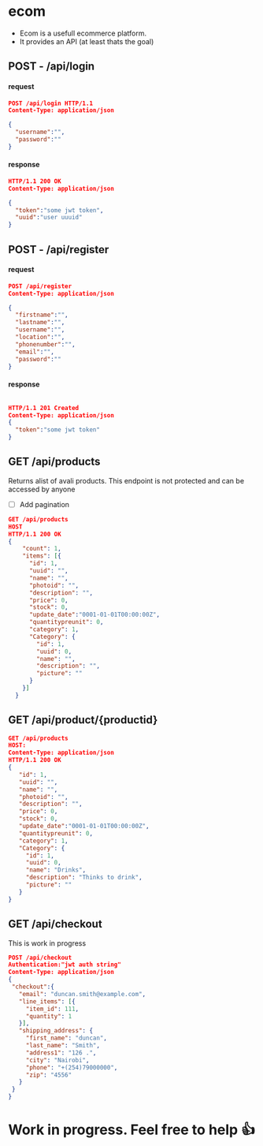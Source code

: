 # ecom

* <bold>Ecom</bold> is a usefull ecommerce platform.
* It provides an API (at least thats the  goal)

## POST - /api/login
#### request  
```json
POST /api/login HTTP/1.1
Content-Type: application/json

{
  "username":"",
  "password":""
}
 ```
 #### response
 ```json
 HTTP/1.1 200 OK
 Content-Type: application/json

 {
   "token":"some jwt token",
   "uuid":"user uuuid"
 }
 ```  

 ## POST - /api/register
#### request
```json
POST /api/register
Content-Type: application/json

{
  "firstname":"",
  "lastname":"",
  "username":"",
  "location":"",
  "phonenumber":"",
  "email":"",
  "password":""
}

```
 #### response
 ```json

 HTTP/1.1 201 Created
 Content-Type: application/json
 {
   "token":"some jwt token"
 }
 ```

 ## GET /api/products
 Returns alist of avali products.
 This endpoint is not protected and can be accessed by anyone
 - [ ] Add pagination

 ```json
GET /api/products
HOST
HTTP/1.1 200 OK
{
     "count": 1,  
     "items": [{
       "id": 1,
       "uuid": "",
       "name": "",
       "photoid": "",
       "description": "",
       "price": 0,
       "stock": 0,
       "update_date":"0001-01-01T00:00:00Z",
       "quantitypreunit": 0,
       "category": 1,
       "Category": {
         "id": 1,
         "uuid": 0,
         "name": "",
         "description": "",
         "picture": ""
       }
     }]
   }
 ```

 ## GET /api/product/{productid}

 ```json
 GET /api/products
 HOST:
 Content-Type: application/json
 HTTP/1.1 200 OK
 {
    "id": 1,
    "uuid": "",
    "name": "",
    "photoid": "",
    "description": "",
    "price": 0,
    "stock": 0,
    "update_date":"0001-01-01T00:00:00Z",
    "quantitypreunit": 0,
    "category": 1,
    "Category": {
      "id": 1,
      "uuid": 0,
      "name": "Drinks",
      "description": "Thinks to drink",
      "picture": ""
    }
 }

 ```

 ## GET /api/checkout
 This is work in progress
 ```json
 POST /api/checkout
 Authentication:"jwt auth string"
 Content-Type: application/json
 {
  "checkout":{
    "email": "duncan.smith@example.com",
    "line_items": [{
      "item_id": 111,
      "quantity": 1
    }],
    "shipping_address": {
      "first_name": "duncan",
      "last_name": "Smith",
      "address1": "126 .",
      "city": "Nairobi",
      "phone": "+(254)79000000",
      "zip": "4556"
    }
  }
}
 ```

# Work in progress. Feel free to help :+1:
